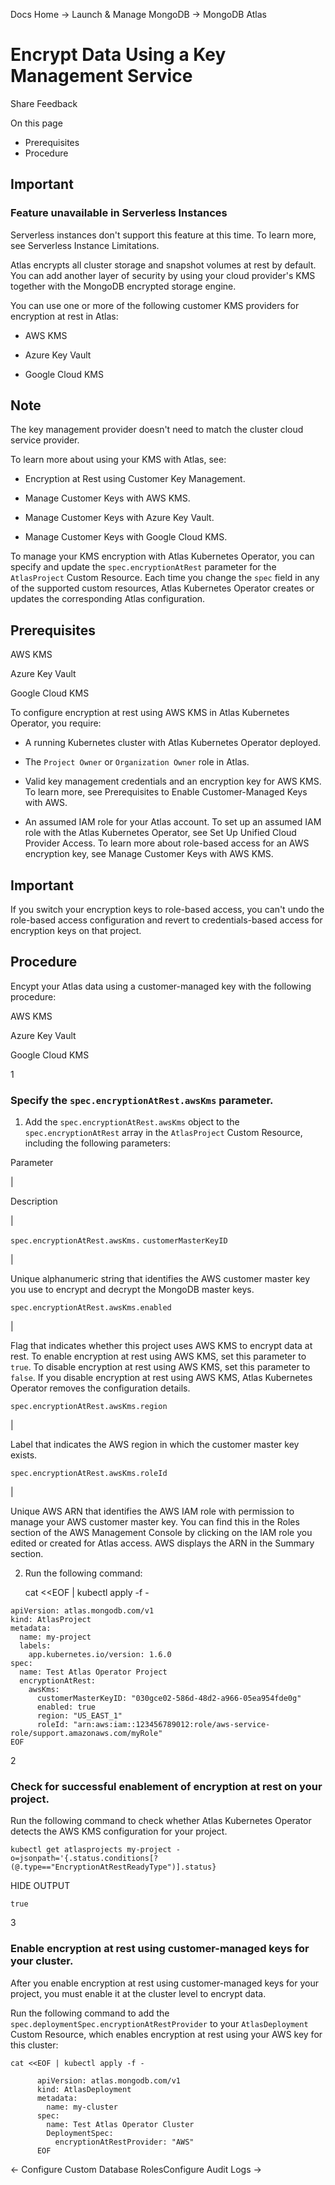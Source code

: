 Docs Home → Launch & Manage MongoDB → MongoDB Atlas

# Encrypt Data Using a Key Management Service

Share Feedback

On this page

  * Prerequisites
  * Procedure

## Important

### Feature unavailable in Serverless Instances

Serverless instances don't support this feature at this time. To learn more,
see Serverless Instance Limitations.

Atlas encrypts all cluster storage and snapshot volumes at rest by default.
You can add another layer of security by using your cloud provider's KMS
together with the MongoDB encrypted storage engine.

You can use one or more of the following customer KMS providers for encryption
at rest in Atlas:

  * AWS KMS

  * Azure Key Vault

  * Google Cloud KMS

## Note

The key management provider doesn't need to match the cluster cloud service
provider.

To learn more about using your KMS with Atlas, see:

  * Encryption at Rest using Customer Key Management.

  * Manage Customer Keys with AWS KMS.

  * Manage Customer Keys with Azure Key Vault.

  * Manage Customer Keys with Google Cloud KMS.

To manage your KMS encryption with Atlas Kubernetes Operator, you can specify
and update the `spec.encryptionAtRest` parameter for the `AtlasProject` Custom
Resource. Each time you change the `spec` field in any of the supported custom
resources, Atlas Kubernetes Operator creates or updates the corresponding
Atlas configuration.

## Prerequisites

AWS KMS

Azure Key Vault

Google Cloud KMS

To configure encryption at rest using AWS KMS in Atlas Kubernetes Operator,
you require:

  * A running Kubernetes cluster with Atlas Kubernetes Operator deployed.

  * The `Project Owner` or `Organization Owner` role in Atlas.

  * Valid key management credentials and an encryption key for AWS KMS. To learn more, see Prerequisites to Enable Customer-Managed Keys with AWS.

  * An assumed IAM role for your Atlas account. To set up an assumed IAM role with the Atlas Kubernetes Operator, see Set Up Unified Cloud Provider Access. To learn more about role-based access for an AWS encryption key, see Manage Customer Keys with AWS KMS.

## Important

If you switch your encryption keys to role-based access, you can't undo the
role-based access configuration and revert to credentials-based access for
encryption keys on that project.

## Procedure

Encypt your Atlas data using a customer-managed key with the following
procedure:

AWS KMS

Azure Key Vault

Google Cloud KMS

1

### Specify the `spec.encryptionAtRest.awsKms` parameter.

  1. Add the `spec.encryptionAtRest.awsKms` object to the `spec.encryptionAtRest` array in the `AtlasProject` Custom Resource, including the following parameters:

Parameter

|

Description  
  
|  
  
`spec.encryptionAtRest.awsKms.` `customerMasterKeyID`

|

Unique alphanumeric string that identifies the AWS customer master key you use
to encrypt and decrypt the MongoDB master keys.  
  
`spec.encryptionAtRest.awsKms.enabled`

|

Flag that indicates whether this project uses AWS KMS to encrypt data at rest.
To enable encryption at rest using AWS KMS, set this parameter to `true`. To
disable encryption at rest using AWS KMS, set this parameter to `false`. If
you disable encryption at rest using AWS KMS, Atlas Kubernetes Operator
removes the configuration details.  
  
`spec.encryptionAtRest.awsKms.region`

|

Label that indicates the AWS region in which the customer master key exists.  
  
`spec.encryptionAtRest.awsKms.roleId`

|

Unique AWS ARN that identifies the AWS IAM role with permission to manage your
AWS customer master key. You can find this in the Roles section of the AWS
Management Console by clicking on the IAM role you edited or created for Atlas
access. AWS displays the ARN in the Summary section.  
  
  2. Run the following command:
    
        cat <<EOF | kubectl apply -f -  
      
    apiVersion: atlas.mongodb.com/v1  
    kind: AtlasProject  
    metadata:  
      name: my-project  
      labels:  
        app.kubernetes.io/version: 1.6.0  
    spec:  
      name: Test Atlas Operator Project  
      encryptionAtRest:  
        awsKms:  
          customerMasterKeyID: "030gce02-586d-48d2-a966-05ea954fde0g"  
          enabled: true  
          region: "US_EAST_1"  
          roleId: "arn:aws:iam::123456789012:role/aws-service-role/support.amazonaws.com/myRole"  
    EOF  
  

2

### Check for successful enablement of encryption at rest on your project.

Run the following command to check whether Atlas Kubernetes Operator detects
the AWS KMS configuration for your project.

    
    
    kubectl get atlasprojects my-project -o=jsonpath='{.status.conditions[?(@.type=="EncryptionAtRestReadyType")].status}  
      
  
HIDE OUTPUT

    
    
    true  
      
  
3

### Enable encryption at rest using customer-managed keys for your cluster.

After you enable encryption at rest using customer-managed keys for your
project, you must enable it at the cluster level to encrypt data.

Run the following command to add the
`spec.deploymentSpec.encryptionAtRestProvider` to your `AtlasDeployment`
Custom Resource, which enables encryption at rest using your AWS key for this
cluster:

    
    
    cat <<EOF | kubectl apply -f -  
      
          apiVersion: atlas.mongodb.com/v1  
          kind: AtlasDeployment  
          metadata:  
            name: my-cluster  
          spec:  
            name: Test Atlas Operator Cluster  
            DeploymentSpec:  
              encryptionAtRestProvider: "AWS"  
          EOF  
  
← Configure Custom Database RolesConfigure Audit Logs →

